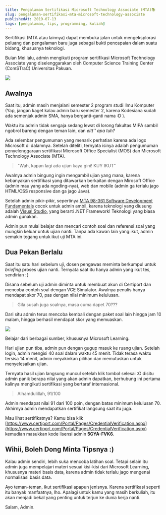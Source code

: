 ```yaml
---
title: Pengalaman Sertifikasi Microsoft Technology Associate (MTA)📚
slug: pengalaman-sertifikasi-mta-microsoft-technology-associate
publishedAt: 2019-07-13
tags: [pengalaman, tips, programming, kuliah]
---
```


Sertifikasi (MTA atau lainnya) dapat membuka jalan untuk mengeksplorasi peluang
dan pengalaman baru juga sebagai bukti pencapaian dalam suatu bidang, khususnya
teknologi.

Bulan Mei lalu, admin mengikuti program sertifikasi Microsoft Technology
Associate yang diselenggarakan oleh Computer Science Training Center (ComSTraC)
Universitas Pakuan.

![](https://source.unsplash.com/-2vD8lIhdnw/1200x657)

## Awalnya

Saat itu, admin masih menjalani semester 2 program studi Ilmu Komputer (Yap,
jangan kaget kalau admin baru semester 2, karena Kodesiana sudah ada semenjak
admin SMA, hanya berganti-ganti nama :D ).

Waktu itu admin tidak sengaja sedang lewat di lorong fakultas MIPA sambil
ngobrol bareng dengan teman lain, dan _eitt'' apa tuh?_

Ada selembar pengumuman yang menarik perhatian karena ada logo Microsoft di
dalamnya. Setelah diteliti, ternyata isinya adalah pengumuman penyelenggaraan
sertifikasi Microsoft Office Specialist (MOS) dan Microsoft Technology Associate
(MTA).

> "Wah, kapan lagi ada ujian kaya gini! KUY IKUT"

Awalnya admin bingung ingin mengambil ujian yang mana, karena kebanyakan
sertifikasi yang ditawarkan berkaitan dengan Mirosoft Office (admin mau yang ada
ngoding-nya), web dan mobile (admin ga terlalu jago HTML/CSS responsive dan ga
jago Java).

Setelah admin pikir-pikir, sepertinya [MTA 98-361 Software Development
Fundamentals](https://www.microsoft.com/en-us/learning/exam-98-361.aspx) cocok
untuk admin ambil, karena teknologi yang diusung adalah [Visual
Studio](https://kodesiana.com/post/sentiment-analysis-menggunakan-accord-net/),
yang berarti .NET Framework! Teknologi yang biasa admin gunakan.

Admin pun mulai belajar dan mencari contoh soal dan referensi soal yang mungkin
keluar untuk ujian nanti. Tanpa ada kawan lain yang ikut, admin semakin tegang
untuk ikut uji MTA ini.

## Dua Pekan Berlalu

Saat itu satu hari sebelum uji, dosen pengawas meminta berkumpul untuk
_briefing_ proses ujian nanti. Ternyata saat itu hanya admin yang ikut tes,
sendirian :(

Disana sebelum uji admin diminta untuk membuat akun di Certiport dan mencoba
contoh soal dengan VCE Simulator. Awalnya penulis hanya mendapat skor 70, pas
dengan nilai minimum kelulusan.

> Gila susah juga soalnya, masa cuma dapet 70???

Dari situ admin terus mencoba kembali dengan paket soal lain hingga jam 10
malam, hingga berhasil mendapat skor yang memuaskan.

![](https://source.unsplash.com/QJDzYT_K8Xg/1200x657)

Belajar dari berbagai sumber, khususnya Microsoft Learning.

Hari ujian pun tiba, admin pun dengan gugup masuk ke ruang ujian. Setelah login,
admin mengisi 40 soal dalam waktu 45 menit. Tidak terasa waktu tersisa 14 menit,
admin meyakinkan pilihan dan memutuskan untuk menyelesaikan ujian.

Ternyata hasil ujian langsung muncul setelah klik tombol selesai :O disitu admin
panik berapa nilai yang akan admin dapatkan, berhubung ini pertama kalinya
mengikuti sertifikasi yang bertaraf internasional.

> Alhamdulillah, 91/100

Admin mendapat nilai 91 dari 100 poin, dengan batas minimum kelulusan 70.
Akhirnya admin mendapatkan sertifikat langsung saat itu juga.

Mau lihat sertifikatnya? Kamu bisa klik
[https://www.certiport.com/Portal/Pages/CredentialVerification.aspx](https://www.certiport.com/Portal/Pages/CredentialVerification.aspx)
kemudian masukkan kode lisensi admin **5GYA-FVK6**.

## Wihii, Boleh Dong Minta Tipsnya :)

Kalau admin sendiri, lebih suka mencoba latihan soal. Tetapi selain itu admin
juga mempelajari materi sesuai kisi-kisi dari Microsoft Learning, khususnya
materi basis data, karena admin tidak terlalu jago mengenai normalisasi basis
data.

Ayo teman-teman, ikut sertifikasi apapun jenisnya. Karena sertifikasi seperti
itu banyak manfaatnya, lho. Apalagi untuk kamu yang masih berkuliah, itu akan
menjadi bekal yang penting untuk terjun ke dunia kerja nanti.

Salam, Admin.
